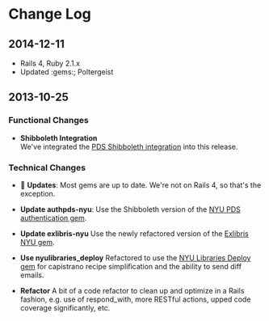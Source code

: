 # Change Log

## 2014-12-11
- Rails 4, Ruby 2.1.x
- Updated :gems:; Poltergeist

## 2013-10-25

### Functional Changes
- __Shibboleth Integration__  
  We've integrated the [PDS Shibboleth integration](https://github.com/NYULibraries/pds-custom/wiki/NYU-Shibboleth-Integration)
  into this release.

### Technical Changes
- :gem: __Updates__: Most gems are up to date. We're not on Rails 4, so that's the exception.

- __Update authpds-nyu__: Use the Shibboleth version of the
  [NYU PDS authentication gem](https://github.com/NYULibraries/authpds-nyu/tree/v1.1.2).

- __Update exlibris-nyu__ Use the newly refactored version of the [Exlibris NYU gem](https://github.com/NYULibraries/exlibris-nyu).

- __Use nyulibraries_deploy__ Refactored to use the [NYU Libraries Deploy gem](https://github.com/NYULibraries/nyulibraries_deploy) for capistrano recipe simplification and the ability to send diff emails.

- __Refactor__
  A bit of a code refactor to clean up and optimize in a Rails fashion, e.g. use of respond_with, more RESTful actions, upped code coverage significantly, etc.
